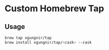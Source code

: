 # Custom Homebrew Tap

## Usage

```bash
brew tap xgungnir/tap
brew install xgungnir/tap/<cask> --cask
```
